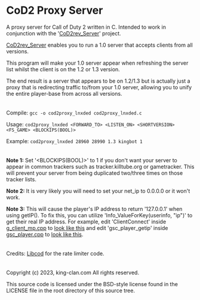 # CoD2 Proxy Server
A proxy server for Call of Duty 2 written in C. Intended to work in conjunction with the '[CoD2rev_Server](https://github.com/voron00/CoD2rev_Server)' project.

[CoD2rev_Server](https://github.com/voron00/CoD2rev_Server) enables you to run a 1.0 server that accepts clients from all versions.

This program will make your 1.0 server appear when refreshing the server list whilst the client is on the 1.2 or 1.3 version.

The end result is a server that appears to be on 1.2/1.3 but is actually just a proxy that is redirecting traffic to/from your 1.0 server, allowing you to unify the entire player-base from across all versions.
\
\
\
Compile: ```gcc -o cod2proxy_lnxded cod2proxy_lnxded.c```

Usage: ```cod2proxy_lnxded <FORWARD_TO> <LISTEN_ON> <SHORTVERSION> <FS_GAME> <BLOCKIPS(BOOL)>```

Example: ```cod2proxy_lnxded 28960 28990 1.3 kingbot 1```
\
\
\
**Note 1:** Set '<BLOCKIPS(BOOL)>' to 1 if you don't want your server to appear in common trackers such as tracker.killtube.org or gametracker. This will prevent your server from being duplicated two/three times on those tracker lists.

**Note 2:** It is very likely you will need to set your net_ip to 0.0.0.0 or it won't work.

**Note 3:** This will cause the player's IP address to return '127.0.0.1' when using getIP(). To fix this, you can utilize 'Info_ValueForKey(userinfo, "ip")' to get their real IP address. For example, edit 'ClientConnect' inside [g_client_mp.cpp](https://github.com/voron00/CoD2rev_Server/blob/master/src/game/g_client_mp.cpp) to [look like this](https://pastebin.com/mRWbrgi2) and edit 'gsc_player_getip' inside [gsc_player.cpp](https://github.com/voron00/CoD2rev_Server/blob/master/src/libcod/gsc_player.cpp) to [look like this](https://pastebin.com/hqmD1cxw).
\
\
\
Credits: [Libcod](https://github.com/kungfooman/libcod) for the rate limiter code.
\
\
\
Copyright (c) 2023, king-clan.com
All rights reserved.

This source code is licensed under the BSD-style license found in the
LICENSE file in the root directory of this source tree. 
